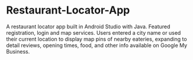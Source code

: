 # Restaurant-Locator-App

A restaurant locator app built in Android Studio with Java. Featured registration, login and map services. Users entered a city name or used their current location to display map pins of nearby eateries, expanding to detail reviews, opening times, food, and other info available on Google My Business.
